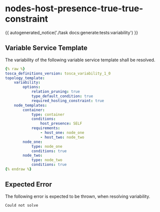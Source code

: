 # nodes-host-presence-true-true-constraint

{{ autogenerated_notice('./task docs:generate:tests:variability') }}


## Variable Service Template

The variability of the following variable service template shall be resolved.

```yaml linenums="1"
{% raw %}
tosca_definitions_version: tosca_variability_1_0
topology_template:
    variability:
        options:
            relation_pruning: true
            type_default_condition: true
            required_hosting_constraint: true
    node_templates:
        container:
            type: container
            conditions:
                host_presence: SELF
            requirements:
                - host_one: node_one
                - host_two: node_two
        node_one:
            type: node_one
            conditions: true
        node_two:
            type: node_two
            conditions: true
{% endraw %}
```





## Expected Error

The following error is expected to be thrown, when resolving variability.

```text linenums="1"
Could not solve
```
